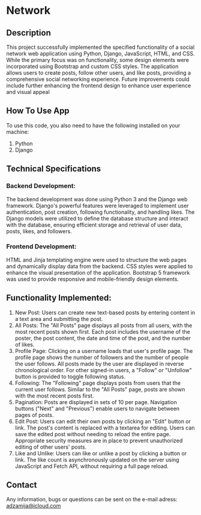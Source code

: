 # Network
## Description
This project successfully implemented the specified functionality of a social network web application using Python, Django, JavaScript, HTML, and CSS. While the primary focus was on functionality, some design elements were incorporated using Bootstrap and custom CSS styles. The application allows users to create posts, follow other users, and like posts, providing a comprehensive social networking experience. Future improvements could include further enhancing the frontend design to enhance user experience and visual appeal

## How To Use App

To use this code, you also need to have the following installed on your machine:

1. Python
2. Django

## Technical Specifications

### Backend Development:

The backend development was done using Python 3 and the Django web framework.
Django's powerful features were leveraged to implement user authentication, post creation, following functionality, and handling likes.
The Django models were utilized to define the database structure and interact with the database, ensuring efficient storage and retrieval of user data, posts, likes, and followers.

### Frontend Development:

HTML and Jinja templating engine were used to structure the web pages and dynamically display data from the backend.
CSS styles were applied to enhance the visual presentation of the application.
Bootstrap 5 framework was used to provide responsive and mobile-friendly design elements.

## Functionality Implemented:

1. New Post:
Users can create new text-based posts by entering content in a text area and submitting the post.
2. All Posts:
The "All Posts" page displays all posts from all users, with the most recent posts shown first.
Each post includes the username of the poster, the post content, the date and time of the post, and the number of likes.
3. Profile Page:
Clicking on a username loads that user's profile page.
The profile page shows the number of followers and the number of people the user follows.
All posts made by the user are displayed in reverse chronological order.
For other signed-in users, a "Follow" or "Unfollow" button is provided to toggle following status.
4. Following:
The "Following" page displays posts from users that the current user follows.
Similar to the "All Posts" page, posts are shown with the most recent posts first.
5. Pagination:
Posts are displayed in sets of 10 per page.
Navigation buttons ("Next" and "Previous") enable users to navigate between pages of posts.
6. Edit Post:
Users can edit their own posts by clicking an "Edit" button or link.
The post's content is replaced with a textarea for editing.
Users can save the edited post without needing to reload the entire page.
Appropriate security measures are in place to prevent unauthorized editing of other users' posts.
7. Like and Unlike:
Users can like or unlike a post by clicking a button or link.
The like count is asynchronously updated on the server using JavaScript and Fetch API, without requiring a full page reload.

## Contact

Any information, bugs or questions can be sent on the e-mail adress: adzamija@icloud.com
